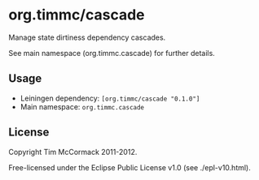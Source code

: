 # org.timmc/cascade

Manage state dirtiness dependency cascades.

See main namespace (org.timmc.cascade) for further details.

## Usage

* Leiningen dependency: `[org.timmc/cascade "0.1.0"]`
* Main namespace: `org.timmc.cascade`

## License

Copyright Tim McCormack 2011-2012.

Free-licensed under the Eclipse Public License v1.0 (see ./epl-v10.html).

